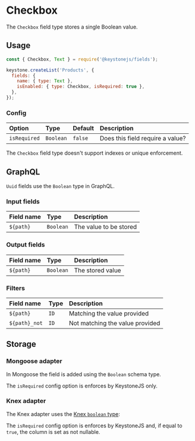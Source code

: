 <!--[meta]
section: api
subSection: '@keystonejs/fields'
title: Checkbox
[meta]-->

# Checkbox

The `Checkbox` field type stores a single Boolean value.

## Usage

```js
const { Checkbox, Text } = require('@keystonejs/fields');

keystone.createList('Products', {
  fields: {
    name: { type: Text },
    isEnabled: { type: Checkbox, isRequired: true },
  },
});
```

### Config

| Option       | Type      | Default | Description                      |
| :----------- | :-------- | :------ | :------------------------------- |
| `isRequired` | `Boolean` | `false` | Does this field require a value? |

The `Checkbox` field type doesn't support indexes or unique enforcement.

## GraphQL

`Uuid` fields use the `Boolean` type in GraphQL.

### Input fields

| Field name | Type      | Description            |
| :--------- | :-------- | :--------------------- |
| `${path}`  | `Boolean` | The value to be stored |

### Output fields

| Field name | Type      | Description      |
| :--------- | :-------- | :--------------- |
| `${path}`  | `Boolean` | The stored value |

### Filters

| Field name    | Type | Description                     |
| :------------ | :--- | :------------------------------ |
| `${path}`     | `ID` | Matching the value provided     |
| `${path}_not` | `ID` | Not matching the value provided |

## Storage

### Mongoose adapter

In Mongoose the field is added using the `Boolean` schema type.

The `isRequired` config option is enforces by KeystoneJS only.

### Knex adapter

The Knex adapter uses the [Knex `boolean` type](https://knexjs.org/#Schema-boolean):

The `isRequired` config option is enforces by KeystoneJS and, if equal to `true`, the column is set as not nullable.
